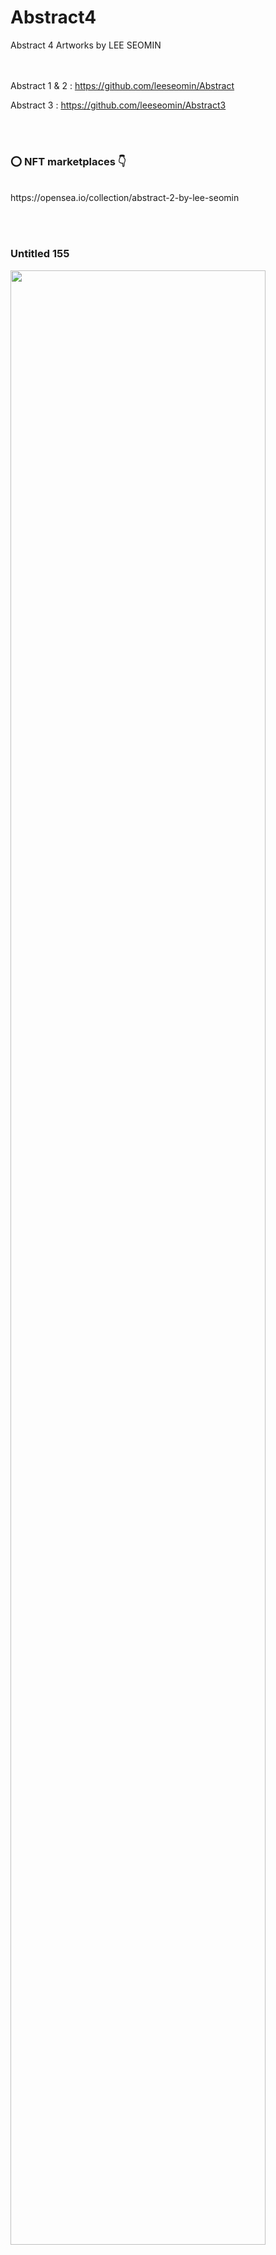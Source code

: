 # Abstract4
Abstract 4 Artworks by LEE SEOMIN

  <br/><br/>
Abstract 1 & 2 : https://github.com/leeseomin/Abstract

Abstract 3     : https://github.com/leeseomin/Abstract3 


 <br/><br/>
 
 ### :o: NFT marketplaces  :point_down:


 <br/>
https://opensea.io/collection/abstract-2-by-lee-seomin

 <br/><br/>
 
 
 ### Untitled 155

 <img src="https://github.com/leeseomin/Abstract4/blob/main/art/Untitled155.png" width="90%">    
 
 <br/><br/>
 
### Untitled 157

 <img src="https://github.com/leeseomin/Abstract4/blob/main/art/Untitled157.png" width="90%">    
 
 <br/><br/>

### Untitled 158

 <img src="https://github.com/leeseomin/Abstract4/blob/main/art/Untitled158.png" width="90%">    
 
 <br/><br/>
 
 
 
 ### Author and Creator
 
 LEE SEOMIN
 
 https://linktr.ee/techne_0_1
   <br/> 
 https://github.com/leeseomin 
  <br/> 
 https://twitter.com/Techne_0_1
 <br/><br/>
 
